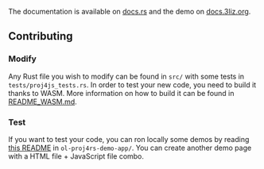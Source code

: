 
The documentation is available on [docs.rs](https://docs.rs/proj4rs/) and the demo on [docs.3liz.org](https://docs.3liz.org/proj4rs/).

## Contributing

### Modify

Any Rust file you wish to modify can be found in `src/` with some tests in `tests/proj4js_tests.rs`.
In order to test your new code, you need to build it thanks to WASM. More information on how to build it can be found in [README_WASM.md](./README_WASM.md).

### Test

If you want to test your code, you can ron locally some demos by reading [this README](./ol-proj4rs-demo-app/README.md) in `ol-proj4rs-demo-app/`.
You can create another demo page with a HTML file + JavaScript file combo.

